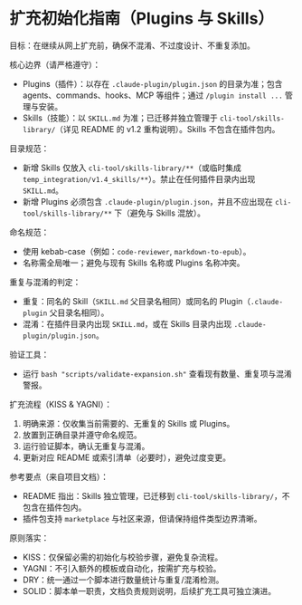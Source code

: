 # 扩充初始化指南（Plugins 与 Skills）

目标：在继续从网上扩充前，确保不混淆、不过度设计、不重复添加。

核心边界（请严格遵守）：
- Plugins（插件）：以存在 `.claude-plugin/plugin.json` 的目录为准；包含 agents、commands、hooks、MCP 等组件；通过 `/plugin install ...` 管理与安装。
- Skills（技能）：以 `SKILL.md` 为准；已迁移并独立管理于 `cli-tool/skills-library/`（详见 README 的 v1.2 重构说明）。Skills 不包含在插件包内。

目录规范：
- 新增 Skills 仅放入 `cli-tool/skills-library/**`（或临时集成 `temp_integration/v1.4_skills/**`）。禁止在任何插件目录内出现 `SKILL.md`。
- 新增 Plugins 必须包含 `.claude-plugin/plugin.json`，并且不应出现在 `cli-tool/skills-library/**` 下（避免与 Skills 混放）。

命名规范：
- 使用 kebab-case（例如：`code-reviewer`, `markdown-to-epub`）。
- 名称需全局唯一；避免与现有 Skills 名称或 Plugins 名称冲突。

重复与混淆的判定：
- 重复：同名的 Skill（`SKILL.md` 父目录名相同）或同名的 Plugin（`.claude-plugin` 父目录名相同）。
- 混淆：在插件目录内出现 `SKILL.md`，或在 Skills 目录内出现 `.claude-plugin/plugin.json`。

验证工具：
- 运行 `bash "scripts/validate-expansion.sh"` 查看现有数量、重复项与混淆警报。

扩充流程（KISS & YAGNI）：
1) 明确来源：仅收集当前需要的、无重复的 Skills 或 Plugins。
2) 放置到正确目录并遵守命名规范。
3) 运行验证脚本，确认无重复与混淆。
4) 更新对应 README 或索引清单（必要时），避免过度变更。

参考要点（来自项目文档）：
- README 指出：Skills 独立管理，已迁移到 `cli-tool/skills-library/`，不包含在插件包内。
- 插件包支持 `marketplace` 与社区来源，但请保持组件类型边界清晰。

原则落实：
- KISS：仅保留必需的初始化与校验步骤，避免复杂流程。
- YAGNI：不引入额外的模板或自动化，按需扩充与校验。
- DRY：统一通过一个脚本进行数量统计与重复/混淆检测。
- SOLID：脚本单一职责，文档负责规则说明，后续扩充工具可独立演进。


